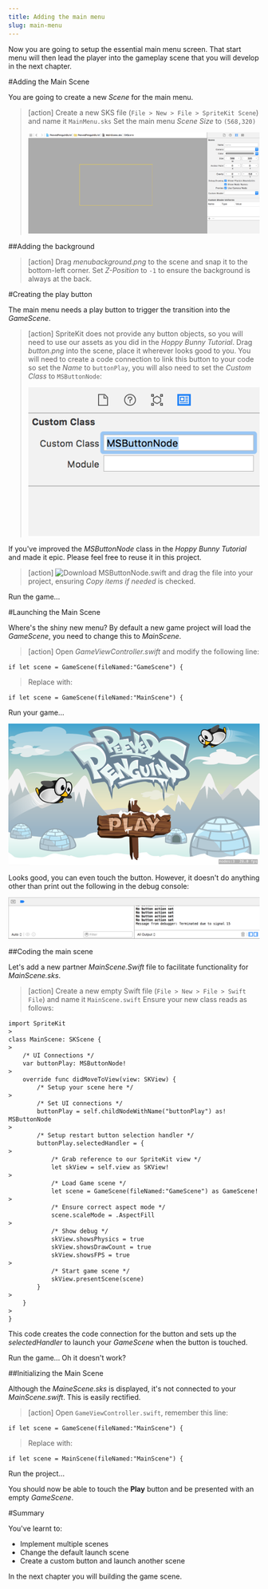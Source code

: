 ```yaml
---
title: Adding the main menu
slug: main-menu
---
```


Now you are going to setup the essential main menu screen. That start menu will then lead the player into the gameplay scene that you will develop in the next chapter.

#Adding the Main Scene

You are going to create a new *Scene* for the main menu.

> [action]
> Create a new SKS file (`File > New > File > SpriteKit Scene`) and name it `MainMenu.sks`
> Set the main menu *Scene Size* to `(568,320)`
>
> ![MainScene attributes](../Tutorial-Images/xcode_new_mainscene_attributes.png)

##Adding the background

> [action]
> Drag *menubackground.png* to the scene and snap it to the bottom-left corner.
> Set *Z-Position* to `-1` to ensure the background is always at the back.

#Creating the play button

The main menu needs a play button to trigger the transition into the *GameScene*.

> [action]
> SpriteKit does not provide any button objects, so you will need to use our assets as you did in the *Hoppy Bunny Tutorial*.
> Drag *button.png* into the scene, place it wherever looks good to you.
> You will need to create a code connection to link this button to your code so set the *Name* to `buttonPlay`, you will also need to set the *Custom Class* to `MSButtonNode`:
>
> ![Setting a custom class](../Tutorial-Images/xcode_spritekit_custom_class.png)
>

If you've improved the *MSButtonNode* class in the *Hoppy Bunny Tutorial* and made it epic.  Please feel free to reuse it in this project.

> [action]
> ![Download MSButtonNode.swift](https://github.com/MakeSchool-Tutorials/Peeved-Penguins-SpriteKit-Swift/raw/master/MSButtonNode.swift) and drag the file into your project, ensuring *Copy items if needed* is checked.

Run the game...

#Launching the Main Scene

Where's the shiny new menu?
By default a new game project will load the *GameScene*, you need to change this to *MainScene*.

> [action]
> Open *GameViewController.swift* and modify the following line:
>
```
if let scene = GameScene(fileNamed:"GameScene") {
```
> Replace with:
```
if let scene = GameScene(fileNamed:"MainScene") {
```

Run your game...

![Screenshot main menu](../Tutorial-Images/screenshot_mainmenu.png)

Looks good, you can even touch the button.  However, it doesn't do anything other than print out the following in the debug console:

![console debug button action](../Tutorial-Images/xcode_debug_console_button.png)

##Coding the main scene

Let's add a new partner *MainScene.Swift* file to facilitate functionality for *MainScene.sks*.

> [action]
> Create a new empty Swift file (`File > New > File > Swift File`) and name it `MainScene.swift`
> Ensure your new class reads as follows:
>
```
import SpriteKit
>
class MainScene: SKScene {
>    
    /* UI Connections */
    var buttonPlay: MSButtonNode!
>    
    override func didMoveToView(view: SKView) {
        /* Setup your scene here */
>        
        /* Set UI connections */
        buttonPlay = self.childNodeWithName("buttonPlay") as! MSButtonNode
>        
        /* Setup restart button selection handler */
        buttonPlay.selectedHandler = {
>            
            /* Grab reference to our SpriteKit view */
            let skView = self.view as SKView!
>          
            /* Load Game scene */
            let scene = GameScene(fileNamed:"GameScene") as GameScene!
>            
            /* Ensure correct aspect mode */
            scene.scaleMode = .AspectFill
>            
            /* Show debug */
            skView.showsPhysics = true
            skView.showsDrawCount = true
            skView.showsFPS = true
>            
            /* Start game scene */
            skView.presentScene(scene)
        }
>
    }
>
}
```
>

This code creates the code connection for the button and sets up the *selectedHandler* to launch your *GameScene* when the button is touched.  

Run the game... Oh it doesn't work?

##Initializing the Main Scene

Although the *MaineScene.sks* is displayed, it's not connected to your *MainScene.swift*. This is easily rectified.

> [action]
> Open `GameViewController.swift`, remember this line:
>
```
if let scene = GameScene(fileNamed:"MainScene") {
```
> Replace with:
>
```
if let scene = MainScene(fileNamed:"MainScene") {
```
>

Run the project...

You should now be able to touch the **Play** button and be presented with an empty *GameScene*.

#Summary

You've learnt to:

- Implement multiple scenes
- Change the default launch scene
- Create a custom button and launch another scene

In the next chapter you will building the game scene.
